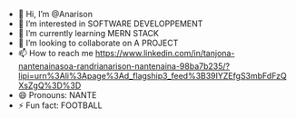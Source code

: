 - 👋 Hi, I’m @Anarison
- 👀 I’m interested in SOFTWARE DEVELOPPEMENT
- 🌱 I’m currently learning MERN STACK
- 💞️ I’m looking to collaborate on A PROJECT 
- 📫 How to reach me https://www.linkedin.com/in/tanjona-nantenainasoa-randrianarison-nantenaina-98ba7b235/?lipi=urn%3Ali%3Apage%3Ad_flagship3_feed%3B39IYZEfgS3mbFdFzQXsZgQ%3D%3D
- 😄 Pronouns: NANTE
- ⚡ Fun fact: FOOTBALL

<!---
Anarison/Anarison is a ✨ special ✨ repository because its `README.md` (this file) appears on your GitHub profile.
You can click the Preview link to take a look at your changes.
--->
